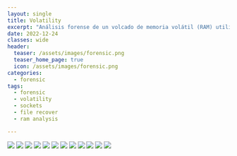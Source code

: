```yaml
---
layout: single
title: Volatility
excerpt: "Análisis forense de un volcado de memoria volátil (RAM) utilizando Volatility"
date: 2022-12-24
classes: wide
header:
  teaser: /assets/images/forensic.png
  teaser_home_page: true
  icon: /assets/images/forensic.png
categories:
  - forensic
tags:  
  - forensic
  - volatility
  - sockets
  - file recover
  - ram analysis

---
```


![](/assets/images/papers-volatility/volatility1.jpg)
![](/assets/images/papers-volatility/volatility2.jpg)
![](/assets/images/papers-volatility/volatility3.jpg)
![](/assets/images/papers-volatility/volatility4.jpg)
![](/assets/images/papers-volatility/volatility5.jpg)
![](/assets/images/papers-volatility/volatility6.jpg)
![](/assets/images/papers-volatility/volatility7.jpg)
![](/assets/images/papers-volatility/volatility8.jpg)
![](/assets/images/papers-volatility/volatility9.jpg)
![](/assets/images/papers-volatility/volatility10.jpg)
![](/assets/images/papers-volatility/volatility11.jpg)
![](/assets/images/papers-volatility/volatility12.jpg)